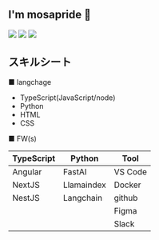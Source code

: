 ## I'm mosapride :dizzy:

[![](http://github-profile-summary-cards.vercel.app/api/cards/repos-per-language?username=mosapride&theme=transparent)](https://github.com/vn7n24fzkq/github-profile-summary-cards)
[![](http://github-profile-summary-cards.vercel.app/api/cards/most-commit-language?username=mosapride&theme=transparent)](https://github.com/vn7n24fzkq/github-profile-summary-cards)
[![](https://github-readme-stats.vercel.app/api/top-langs/?username=mosapride&layout=compact&count_private=true&show_icons=true&theme=transparent&hide_border=true)](https://github.com/anuraghazra/github-readme-stats)

## スキルシート

■ langchage

* TypeScript(JavaScript/node)
* Python
* HTML
* CSS

■ FW(s)

|TypeScript|Python|Tool|
|---|---|---|
|Angular|FastAI|VS Code|
|NextJS|Llamaindex|Docker|
|NestJS|Langchain|github|
|||Figma|
|||Slack|
